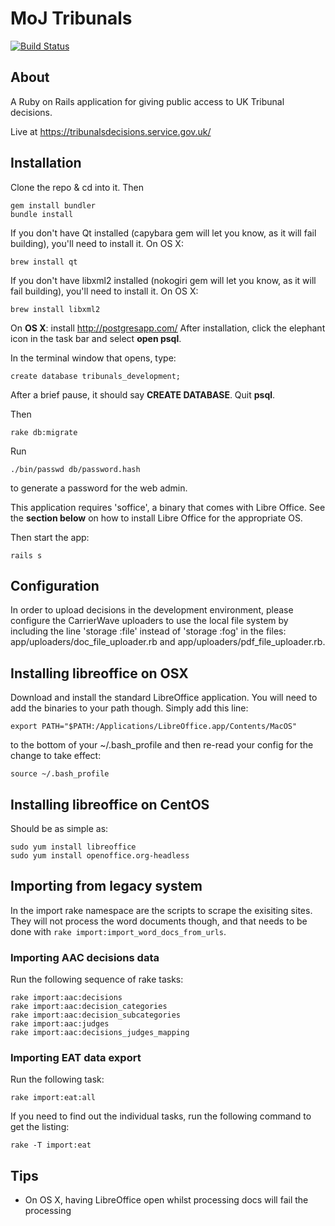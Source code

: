 MoJ Tribunals
=============

[![Build Status](https://travis-ci.org/ministryofjustice/tribunals.png?branch=master)](https://travis-ci.org/ministryofjustice/tribunals)

About
-----
A Ruby on Rails application for giving public access to UK Tribunal decisions.

Live at https://tribunalsdecisions.service.gov.uk/

Installation
------------

Clone the repo & cd into it. Then

    gem install bundler
    bundle install

If you don't have Qt installed (capybara gem will let you know, as it
will fail building), you'll need to install it. On OS X:

    brew install qt

If you don't have libxml2 installed (nokogiri gem will let you know, as it
will fail building), you'll need to install it. On OS X:

    brew install libxml2

On **OS X**: install http://postgresapp.com/ After installation, click the
elephant icon in the task bar and select **open psql**.

In the terminal window that opens, type:

    create database tribunals_development;

After a brief pause, it should say **CREATE DATABASE**. Quit **psql**.

Then

    rake db:migrate

Run

    ./bin/passwd db/password.hash

to generate a password for the web admin.

This application requires 'soffice', a binary that comes with Libre
Office. See the **section below** on how to install Libre Office for
the appropriate OS.

Then start the app:

    rails s

Configuration
-------------

In order to upload decisions in the development environment, please
configure the CarrierWave uploaders to use the local file system by
including the line 'storage :file' instead of 'storage :fog' in the
files: app/uploaders/doc_file_uploader.rb and
app/uploaders/pdf_file_uploader.rb.

Installing libreoffice on OSX
-----------------------------

Download and install the standard LibreOffice application. You will
need to add the binaries to your path though. Simply add this line:

    export PATH="$PATH:/Applications/LibreOffice.app/Contents/MacOS"

to the bottom of your ~/.bash_profile and then re-read your config for
the change to take effect:

    source ~/.bash_profile

Installing libreoffice on CentOS
--------------------------------

Should be as simple as:

    sudo yum install libreoffice
    sudo yum install openoffice.org-headless

Importing from legacy system
----------------------------

In the import rake namespace are the scripts to scrape the exisiting
sites. They will not process the word documents though, and that needs
to be done with `rake import:import_word_docs_from_urls`.

### Importing AAC decisions data

Run the following sequence of rake tasks:

    rake import:aac:decisions
    rake import:aac:decision_categories
    rake import:aac:decision_subcategories
    rake import:aac:judges
    rake import:aac:decisions_judges_mapping

### Importing EAT data export

Run the following task:

    rake import:eat:all

If you need to find out the individual tasks, run the following
command to get the listing:

    rake -T import:eat

Tips
----

* On OS X, having LibreOffice open whilst processing docs will fail the processing
